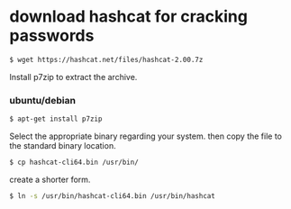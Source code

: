 # download hashcat for cracking passwords
```bash
$ wget https://hashcat.net/files/hashcat-2.00.7z
```
Install p7zip to extract the archive.
### ubuntu/debian
```bash
$ apt-get install p7zip
```
Select the appropriate binary regarding your system. then copy the file to the standard binary location.
```bash
$ cp hashcat-cli64.bin /usr/bin/
```
create a shorter form.
```bash
$ ln -s /usr/bin/hashcat-cli64.bin /usr/bin/hashcat
```

